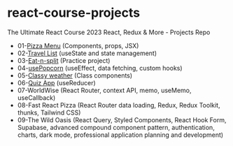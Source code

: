 # react-course-projects
The Ultimate React Course 2023 React, Redux &amp; More - Projects Repo

* 01-[Pizza Menu](https://fast-react-pizza-menu.netlify.app) (Components, props, JSX)
* 02-[Travel List](https://travel-list-jonas.netlify.app) (useState and state management)
* 03-[Eat-n-split](https://eat-n-split.netlify.app) (Practice project)
* 04-[usePopcorn](https://usepopcorn.netlify.app) (useEffect, data fetching, custom hooks)
* 05-[Classy weather](https://classy-weather.netlify.app) (Class components)
* 06-[Quiz App](https://the-react-quiz.netlify.app) (useReducer)
* 07-WorldWise (React Router, context API, memo, useMemo, useCallback)
* 08-Fast React Pizza (React Router data loading, Redux, Redux Toolkit, thunks, Tailwind CSS)
* 09-The Wild Oasis (React Query, Styled Components, React Hook Form, Supabase, advanced compound component pattern, authentication, charts, dark mode, professional application planning and development)
